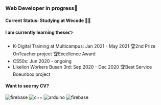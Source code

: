 ### Web Developer in progress💪

#### Current Status: Studying at Wecode 👩‍💻

#### I am currently learning these👉


- K-Digital Training at Multicampus: Jan 2021 - May 2021 🏆2nd Prize OnTeacher project 🏆Excellence Award
- CS50x: Jun 2020 - ongoing
- Likelion Workers Busan 3rd: Sep 2020 - Dec 2020 🏆Best Service Boeunbox project

#### Want to see my CV?

![firebase](https://camo.githubusercontent.com/771cc18a712bf9edb0925a86164c34b0d803c4d9177dd4467eff7b777109c723/68747470733a2f2f696d672e736869656c64732e696f2f62616467652f4a6176612d4544384230303f7374796c653d666f722d7468652d6261646765266c6f676f3d6a617661266c6f676f436f6c6f723d7768697465)
![c++](https://user-images.githubusercontent.com/58980007/145606287-59c8198a-1abe-4b02-9b68-0a6923f37964.png)
![arduino](https://user-images.githubusercontent.com/58980007/145606333-7e8998f6-3570-4379-8131-8f6b9f04a975.png)
![firebase](https://camo.githubusercontent.com/94be0a2e5be142925615e5821d97137a930d08fc154962ce43860f1957e6661e/68747470733a2f2f696d672e736869656c64732e696f2f62616467652f507974686f6e2d3337373641423f7374796c653d666f722d7468652d6261646765266c6f676f3d707974686f6e266c6f676f436f6c6f723d7768697465)

<!--
**Park-Dong-Min/Park-Dong-Min** is a ✨ _special_ ✨ repository because its `README.md` (this file) appears on your GitHub profile.

Here are some ideas to get you started:

- 🔭 I’m currently working on ...
- 🌱 I’m currently learning ...
- 👯 I’m looking to collaborate on ...
- 🤔 I’m looking for help with ...
- 💬 Ask me about ...
- 📫 How to reach me: ...
- 😄 Pronouns: ...
- ⚡ Fun fact: ...
-->
